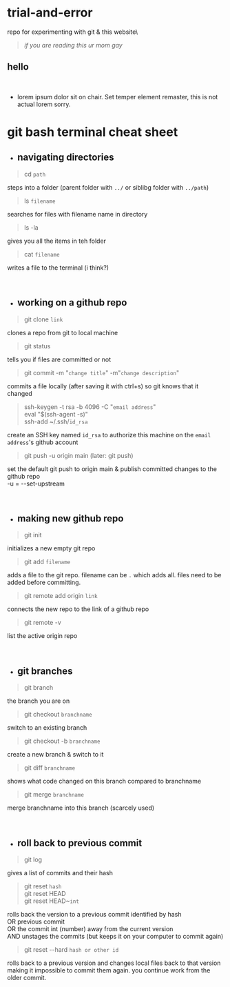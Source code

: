 # trial-and-error
repo for experimenting with git &amp; this website\
>_if you are reading this ur mom gay_

## hello
<br>

* lorem ipsum dolor sit on chair. Set temper element remaster, this is not actual lorem sorry.

# git bash terminal cheat sheet

* ## navigating directories

> cd `path`

steps into a folder (parent folder with `../` or siblibg folder with `../path`)

>ls `filename`

searches for files with filename name in directory

> ls -la

gives you all the items in teh folder

> cat `filename`

writes a file to the terminal (i think?)

<br>

* ## working on a github repo

> git clone `link`

clones a repo from git to local machine

> git status

tells you if files are committed or not

> git commit -m "`change title`" -m"`change description`"

commits a file locally (after saving it with ctrl+s) so git knows that it changed

> ssh-keygen -t rsa -b 4096 -C "`email address`"  
eval "$(ssh-agent -s)"  
ssh-add ~/.ssh/`id_rsa`

create an SSH key named `id_rsa` to authorize this machine on the `email address`'s github account

> git push -u origin main (later: git push)

set the default git push to origin main & publish committed changes to the github repo  
-u = --set-upstream

<br>

* ## making new github repo

> git init

initializes a new empty git repo

> git add `filename`

adds a file to the git repo. filename can be `.` which adds all. files need to be added before committing.

> git remote add origin `link`

connects the new repo to the link of a github repo

> git remote -v

list the active origin repo

<br>

* ## git branches

> git branch

the branch you are on

> git checkout `branchname`

switch to an existing branch

> git checkout -b `branchname`

create a new branch & switch to it

> git diff `branchname`

shows what code changed on this branch compared to branchname

> git merge `branchname`

merge branchname into this branch (scarcely used)

<br>

* ## roll back to previous commit

> git log

gives a list of commits and their hash

> git reset `hash`  
> git reset HEAD  
> git reset HEAD~`int`

rolls back the version to a previous commit identified by hash  
OR previous commit  
OR the commit int (number) away from the current version  
AND unstages the commits (but keeps it on your computer to commit again)

> git reset --hard `hash or other id`

rolls back to a previous version and changes local files back to that version  
making it impossible to commit them again. you continue work from the older commit.


